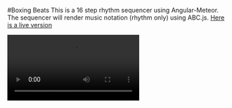 #Boxing Beats
This is a 16 step rhythm sequencer using Angular-Meteor. The sequencer will render music notation (rhythm only) using ABC.js.  [Here is a live version](http://boxingbeats.herokuapp.com)

![alt text](https://github.com/russc/boxingbeats/blob/master/boxingbeats.mov)

